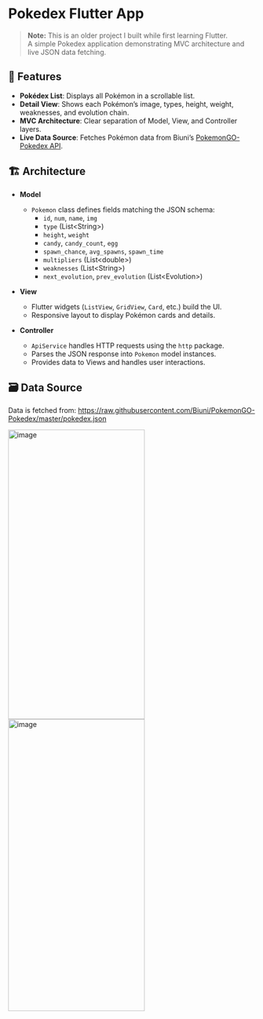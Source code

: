 # Pokedex Flutter App

> **Note:** This is an older project I built while first learning Flutter.  
> A simple Pokedex application demonstrating MVC architecture and live JSON data fetching.

## 🚀 Features

- **Pokédex List**: Displays all Pokémon in a scrollable list.  
- **Detail View**: Shows each Pokémon’s image, types, height, weight, weaknesses, and evolution chain.  
- **MVC Architecture**: Clear separation of Model, View, and Controller layers.  
- **Live Data Source**: Fetches Pokémon data from Biuni’s [PokemonGO-Pokedex API](https://raw.githubusercontent.com/Biuni/PokemonGO-Pokedex/master/pokedex.json).

## 🏗 Architecture

- **Model**  
  - `Pokemon` class defines fields matching the JSON schema:  
    - `id`, `num`, `name`, `img`  
    - `type` (List\<String\>)  
    - `height`, `weight`  
    - `candy`, `candy_count`, `egg`  
    - `spawn_chance`, `avg_spawns`, `spawn_time`  
    - `multipliers` (List\<double\>)  
    - `weaknesses` (List\<String\>)  
    - `next_evolution`, `prev_evolution` (List\<Evolution\>)

- **View**  
  - Flutter widgets (`ListView`, `GridView`, `Card`, etc.) build the UI.  
  - Responsive layout to display Pokémon cards and details.

- **Controller**  
  - `ApiService` handles HTTP requests using the `http` package.  
  - Parses the JSON response into `Pokemon` model instances.  
  - Provides data to Views and handles user interactions.

## 🗃 Data Source

Data is fetched from:
https://raw.githubusercontent.com/Biuni/PokemonGO-Pokedex/master/pokedex.json

<img width="278" height="590" alt="image" src="https://github.com/user-attachments/assets/799e6e16-a461-4324-bec3-605eed442db6" />



<img width="278" height="595" alt="image" src="https://github.com/user-attachments/assets/475d0afe-9872-4d17-9247-de259e4755fd" />

